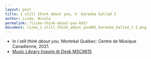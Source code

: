 ```yaml
---
layout: post
title: I still think about you, V. Karaoke ballad 3
author: Lizée, Nicole
permalink: /lizee-think-about-you-kb3/
document: lizee_i_still_think_about_you001_karaoke_ballad_1-1.png
---
```


- In *I still think about you.* Montréal Québec: Centre de Musique Canadienne, 2021.
- <a href="https://tufts.primo.exlibrisgroup.com/permalink/01TUN_INST/1kc9gia/alma991018677203903851" target="_blank">Music Library Inquire @ Desk MSC9615</a>
